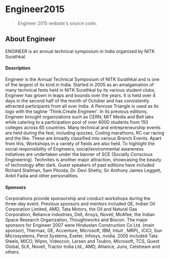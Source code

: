 # Engineer2015
> Engineer 2015 website's source code. 


## About Engineer

ENGINEER is an annual technical symposium in India organized by NITK Surathkal.

#### Description

Engineer is the Annual Technical Symposium of NITK Surathkal and is one of the largest of its kind in India. Started in 2005 as an amalgamation of many technical fests held in NITK Surathkal by its various student clubs, Engineer has grown in leaps and bounds over the years. It is held over 4 days in the second half of the month of October and has consistently attracted participants from all over India. A Penrose Triangle is used as its logo with the tagline 'Think.Create.Engineer'. 
In its previous editions, Engineer brought organizations such as CERN, MIT Media and Bell labs while catering to a participation pool of over 6000 students from 150 colleges across 65 countries. Many technical and entrepreneurship events are held during the fest, including quizzes, Coding marathons, RC car racing and the like. These are broadly classified into various Branch Events. Apart from this, Workshops in a variety of fields are also held. To highlight the social responsibility of Engineers, social/environmental awareness initiatives are undertaken under the banner of SCE (Socially Conscious Engineering). Technites is another major attraction, showcasing the beauty of technology after dark. Guest speakers of past editions have included Richard Stallman, Sam Pitroda, Dr. Devi Shetty, Sir Anthony James Leggett, Ankit Fadia and other personalities.


#### Sponsors

Corporations provide sponsorship and conduct workshops during the three-day event. Previous sponsors and mentors included GE, Indian Oil Corporation Limited, AMD, Tata Motors, the Oil and Natural Gas Corporation, Reliance industries, Dell, Ansys, Novell, McAfee, the Indian Space Research Organization, Thoughtworks and Biocon. The major sponsors for Engineer 2007 were Hindustan Construction Co Ltd. (main sponsor), Thermax, GE, Accenture, Microsoft, IBM, Intuit , MRPL, ICICI, Sun Microsystems, Perot Systems, Exeter, Infosys, nvidia. 2005 included Tata Steels, MICO, Wipro, Videocon, Larsen and Toubro, Microsoft, TCS, Quest Global, SLK, Novell, Tractor India Ltd., AMD, Alliance, Juno, Celstream and others.
